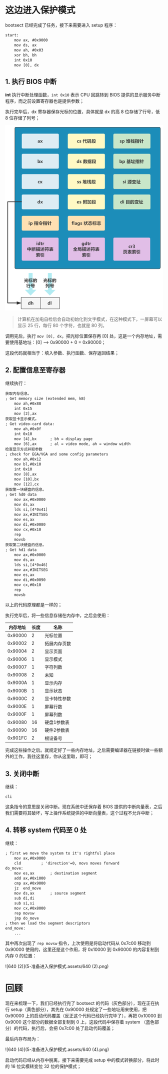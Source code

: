 # 这边进入保护模式

bootsect 已经完成了任务，接下来需要进入 setup 程序：

````assembly
start:
	mov ax, #0x9000
	mov ds, ax
	mov ah, #0x03
	xor bh, bh
	int 0x10
	mov [0], dx
````

## 1. 执行 BIOS 中断

**int** 执行中断处理函数，`int 0x10` 表示 CPU 回跳转到 BIOS 提供的显示服务中断程序，而之前设置寄存器也是提供参数；

执行完毕后，dx 寄存器保存光标的位置，具体就是 dx 的高 8 位存储了行号，低 8 位存储了列号；

![640](5-准备进入保护模式.assets/640.png)

> 计算机在加电自检后会自动初始化到文字模式，在这种模式下，一屏幕可以显示 25 行，每行 80 个字符，也就是 80 列。

调用完后，执行 `mov [0], dx`，把光标位置保存再 [0] 处，这是一个内存地址，需要使用基地址：[0] --> 0x90000 + 0 = 0x90000；

这段代码就相当于：填入参数、执行函数、保存返回结果；

## 2. 配置信息至寄存器

继续执行：

````assembly
获取内存信息。
; Get memory size (extended mem, kB)
    mov ah,#0x88
    int 0x15
    mov [2],ax
获取显卡显示模式。
; Get video-card data:
    mov ah,#0x0f
    int 0x10
    mov [4],bx      ; bh = display page
    mov [6],ax      ; al = video mode, ah = window width
检查显示方式并取参数
; check for EGA/VGA and some config parameters
    mov ah,#0x12
    mov bl,#0x10
    int 0x10
    mov [8],ax
    mov [10],bx
    mov [12],cx
获取第一块硬盘的信息。
; Get hd0 data
    mov ax,#0x0000
    mov ds,ax
    lds si,[4*0x41]
    mov ax,#INITSEG
    mov es,ax
    mov di,#0x0080
    mov cx,#0x10
    rep
    movsb
获取第二块硬盘的信息。
; Get hd1 data
    mov ax,#0x0000
    mov ds,ax
    lds si,[4*0x46]
    mov ax,#INITSEG
    mov es,ax
    mov di,#0x0090
    mov cx,#0x10
    rep
    movsb
````

以上的代码原理都是一样的；

执行完毕后，将一些信息存储在内存中，之后会使用：

| 内存地址 | 长度 | 名称         |
| -------- | ---- | ------------ |
| 0x90000  | 2    | 光标位置     |
| 0x90002  | 2    | 拓展内存页数 |
| 0x90004  | 2    | 显示页面     |
| 0x90006  | 1    | 显示模式     |
| 0x90007  | 1    | 字符列数     |
| 0x90008  | 2    | 未知         |
| 0x9000A  | 1    | 显示内存     |
| 0x9000B  | 1    | 显示状态     |
| 0x9000C  | 2    | 显卡特性参数 |
| 0x9000E  | 1    | 屏幕行数     |
| 0x9000F  | 1    | 屏幕列数     |
| 0x90080  | 16   | 硬盘1参数表  |
| 0x90090  | 16   | 硬件2参数表  |
| 0x901FC  | 2    | 根设备号     |

完成这些操作之后。就规定好了一些内存地址，之后需要编译器在链接时做一些额外的工作，我往这里存，你从这里取，即可；

## 3. 关闭中断

继续：

````assembly
cli
````

这条指令的意思是关闭中断。现在系统中还保存着 BIOS 提供的中断向量表，之后我们需要将其破坏，写上操作系统提供的中断向量表，这个过程不允许中断；

## 4. 转移 system 代码至 0 处

继续：

````assembly
; first we move the system to it's rightful place
    mov ax,#0x0000
    cld         ; 'direction'=0, movs moves forward
do_move:
    mov es,ax       ; destination segment
    add ax,#0x1000
    cmp ax,#0x9000
    jz  end_move
    mov ds,ax       ; source segment
    sub di,di
    sub si,si
    mov cx,#0x8000
    rep movsw
    jmp do_move
; then we load the segment descriptors
end_move:
    ...
````

其中再次出现了 `rep movsw` 指令，上次使用是将启动代码从 0x7c00 移动到 0x90000 使用的，这里还是这个作用，将 0x10000 到 0x90000 的内容复制到 内存 0 的位置：

![640 (2)](5-准备进入保护模式.assets/640 (2).png)



# 回顾

现在来梳理一下，我们已经执行完了 bootsect 的代码（灰色部分），现在正在执行 setup（黄色部分），其先在 0x90000 处规定了一些地址用来使用，把 0x90000 上的启动代码覆盖（反正这个代码已经执行完毕了），再把 0x10000 到 0x9000 这个部分的数据全部复制到 0 上，这段代码中保存着 system （蓝色部分）的代码，执行后，会把 0x7c00 处了启动代码覆盖；

最后内存布局为：

![640 (4)](5-准备进入保护模式.assets/640 (4).png)

启动代码已经从内存中脱离，接下来需要完成 setup 中的模式转换部分，将此时的 16 位实模转变位 32 位的保护模式；